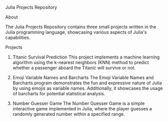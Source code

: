 Julia Projects Repository

About

The Julia Projects Repository contains three small projects written in the Julia programming language, showcasing various aspects of Julia's capabilities.

Projects
1. Titanic Survival Prediction
This project implements a machine learning algorithm using the k-nearest neighbors (KNN) method to predict whether a passenger aboard the Titanic will survive or not.

2. Emoji Variable Names and Barcharts
The Emoji Variable Names and Barcharts program demonstrates the fun and expressive nature of Julia by using emojis as variable names. Additionally, it showcases the usage of barcharts for potential statistical analysis.

3. Number Guesser Game
The Number Guesser Game is a simple interactive game implemented in Julia, where the player guesses a randomly generated number within a specified range.
